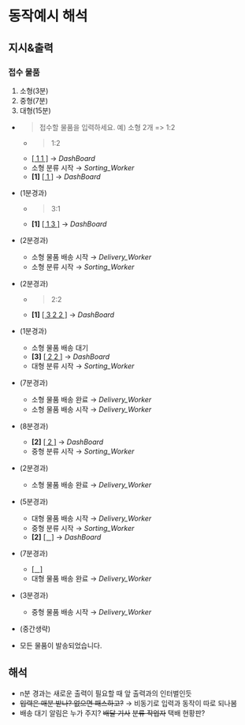 # 동작예시 해석

## 지시&출력

### 접수 물품

1. 소형(3분)
2. 중형(7분)
3. 대형(15분)

-   > 접수할 물품을 입력하세요. 예) 소형 2개 => 1:2

    -   > 1:2
    -   <U>[ 1 1 ]</U> &rarr; _DashBoard_
    -   소형 분류 시작 &rarr; _Sorting_Worker_
    -   **[1]** <U>[ 1 ]</U> &rarr; _DashBoard_

-   (1분경과)

    -   > 3:1
    -   **[1]** <U>[ 1 3 ]</U> &rarr; _DashBoard_

-   (2분경과)

    -   소형 물품 배송 시작 &rarr; _Delivery_Worker_
    -   소형 분류 시작 &rarr; _Sorting_Worker_

-   (2분경과)

    -   > 2:2
    -   **[1]** <U>[ 3 2 2 ]</U> &rarr; _DashBoard_

-   (1분경과)

    -   소형 물품 배송 대기
    -   **[3]** <U>[ 2 2 ]</U> &rarr; _DashBoard_
    -   대형 분류 시작 &rarr; _Sorting_Worker_

-   (7분경과)

    -   소형 물품 배송 완료 &rarr; _Delivery_Worker_
    -   소형 물품 배송 시작 &rarr; _Delivery_Worker_

-   (8분경과)

    -   **[2]** <U>[ 2 ]</U> &rarr; _DashBoard_
    -   중형 분류 시작 &rarr; _Sorting_Worker_

-   (2분경과)

    -   소형 물품 배송 완료 &rarr; _Delivery_Worker_

-   (5분경과)

    -   대형 물품 배송 시작 &rarr; _Delivery_Worker_
    -   중형 분류 시작 &rarr; _Sorting_Worker_
    -   **[2]** <U>[&nbsp;&nbsp;&nbsp;]</U> &rarr; _DashBoard_

-   (7분경과)

    -   <U>[&nbsp;&nbsp;&nbsp;]</U>
    -   대형 물품 배송 완료 &rarr; _Delivery_Worker_

-   (3분경과)

    -   중형 물품 배송 시작 &rarr; _Delivery_Worker_

-   (중간생략)
-   모든 물품이 발송되었습니다.

## 해석

-   n분 경과는 새로운 출력이 필요할 때 앞 출력과의 인터벌인듯
-   ~~입력은 매분 받나? 없으면 패스하고?~~ &rarr; 비동기로 입력과 동작이 따로 되나봄
-   배송 대기 알림은 누가 주지? ~~배달 기사~~ ~~분류 작업자~~ 택배 현황판?
